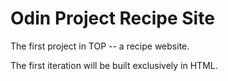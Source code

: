 # Odin Project Recipe Site

The first project in TOP -- a recipe website.

The first iteration will be built exclusively in HTML.